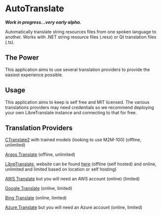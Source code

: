 # AutoTranslate
***Work in progress...very early alpha.***

Automatically translate string resources files from one spoken language to another. Works with .NET string resource files (.resx) or Qt translation files (.ts).

## The Power
This application aims to use several translation providers to provide the easiest experience possible.

## Usage
This application aims to keep is self free and MIT licensed. The various translations providers may need credentials so we recommend deploying your own LibreTranslate instance and connecting to that for free.

## Translation Providers
[CTranslate2](https://github.com/OpenNMT/CTranslate2) with trained models (looking to use M2M-100) (offline, unlimited)

[Argos Translate](https://github.com/argosopentech/argos-translate) (offline, unlimited)

[LibreTranslate](https://github.com/LibreTranslate/LibreTranslate), website can be found [here](https://libretranslate.com/) (offline (self hosted) and online, unlimited and limited based on location or self hosting)

[AWS Translate](https://aws.amazon.com/translate/) but you will need an AWS account (online) (limited)

[Google Translate](https://translate.google.com/) (online, limited)

[Bing Translate](https://www.bing.com/translator) (online, limited)

[Azure Translate](https://azure.microsoft.com/en-us/products/cognitive-services/translator/) but you will need an Azure account (online, limited)
